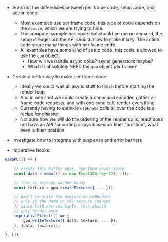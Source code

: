 - Suss out the differences between per frame code, setup code, and action code.

  - Most examples use per frame code, this type of code depends on the `device`, which we are trying to hide.
  - The compute example has code that should be ran on demand, the setup is eager but the API should allow to make it lazy. The action code share many things with per frame code.
  - All examples have some kind of setup code, this code is allowed to use the `gpu` object.
    - How will we handle async code? async generators maybe?
    - What if i absolutely NEED the `gpu` object per frame?

- Create a better way to make per frame code.

  - Ideally we could wait all async stuff to finish before starting the render loop
  - And in one shot we could create a command encoder, gather all frame code requests, and with one sync call, render everything.
  - Currently having to sprinkle `useFrame` calls all over the code is a recipe for disaster
  - Not sure how we will do the ordering of the render calls, react does not have an API for sorting arrays based on fiber "position", what even is fiber position.

- Investigate how to integrate with suspense and error barriers

- Imperative hooks:

```js
useGPU(() => {

    // create this buffer once, and then never again
    const data = memo(() => new Float32Array(10), []);

    // this is already cached today
    const texture = gpu.createTexture({ ... });

    // don't re-write the texture on reRenders
    // only if the data or the texture changes
    // since both are immutable, this should
    // only render once
    imperativeEffect(() => {
        gpu.writeTexture({ data, texture, ... });
    }, [data, texture]);

}, [])
```
